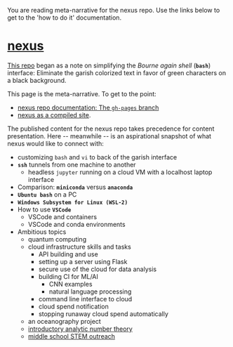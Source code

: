 You are reading meta-narrative for the nexus repo. Use the links below to get to the
'how to do it' documentation.


# [nexus](https://robfatland.github.io/nexus/)


[This repo](https://github.com/robfatland/nexus/tree/main) began as a note on simplifying 
the *Bourne again shell* (**`bash`**) interface: Eliminate the garish colorized text in favor 
of green characters on a black background.


This page is the meta-narrative. To get to the point:


- [nexus repo documentation: The `gh-pages` branch](https://github.com/robfatland/nexus/tree/gh-pages)
- [nexus as a compiled site](https://robfatland.github.io/nexus).


The published content for the nexus repo takes precedence for content presentation.
Here -- meanwhile -- is an aspirational snapshot of what nexus would like to connect with:


- customizing `bash` and `vi` to back of the garish interface
- **`ssh`** tunnels from one machine to another
    - headless `jupyter` running on a cloud VM with a localhost laptop interface
- Comparison: **`miniconda`** versus **`anaconda`**
- **`Ubuntu bash`** on a PC
- **`Windows Subsystem for Linux (WSL-2)`**
- How to use **`VSCode`**
    - VSCode and containers
    - VSCode and conda environments
- Ambitious topics
    - quantum computing
    - cloud infrastructure skills and tasks
        - API building and use
        - setting up a server using Flask
        - secure use of the cloud for data analysis
        - building CI for ML/AI
            - CNN examples
            - natural language processing
        - command line interface to cloud
        - cloud spend notification
        - stopping runaway cloud spend automatically
    - an oceanography project
    - [introductory analytic number theory](https://github.com/robfatland/ant)
    - [middle school STEM outreach](https://github.com/robfatland/othermathclub)
